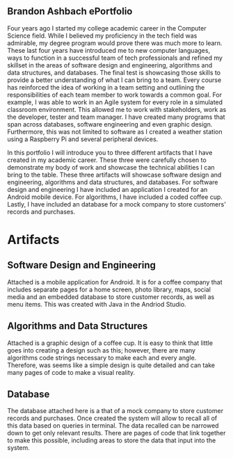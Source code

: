 ## Brandon Ashbach ePortfolio

Four years ago I started my college academic career in the Computer Science field. While I believed my proficiency in the tech field was admirable, my degree program would prove there was much more to learn. These last four years have introduced me to new computer languages, ways to function in a successful team of tech professionals and refined my skillset in the areas of software design and engineering, algorithms and data structures, and databases. The final test is showcasing those skills to provide a better understanding of what I can bring to a team. Every course has reinforced the idea of working in a team setting and outlining the responsibilities of each team member to work towards a common goal. For example, I was able to work in an Agile system for every role in a simulated classroom environment. This allowed me to work with stakeholders, work as the developer, tester and team manager. I have created many programs that span across databases, software engineering and even graphic design. Furthermore, this was not limited to software as I created a weather station using a Raspberry Pi and several peripheral devices.

In this portfolio I will introduce you to three different artifacts that I have created in my academic career. These three were carefully chosen to demonstrate my body of work and showcase the technical abilities I can bring to the table. These three artifacts will showcase software design and engineering, algorithms and data structures, and databases. For software design and engineering I have included an application I created for an Android mobile device. For algorithms, I have included a coded coffee cup. Lastly, I have included an database for a mock company to store customers' records and purchases.


# Artifacts 

## Software Design and Engineering

Attached is a mobile application for Android. It is for a coffee company that includes separate pages for a home screen, photo library, maps, social media and an embedded database to store customer records, as well as menu items. This was created with Java in the Andriod Studio.

## Algorithms and Data Structures

Attached is a graphic design of a coffee cup. It is easy to think that little goes into creating a design such as this; however, there are many algorithms code strings necessary to make each and every angle. Therefore, was seems like a simple design is quite detailed and can take many pages of code to make a visual reality.

## Database

The database attached here is a that of a mock company to store customer records and purchases. Once created the system will allow to recall all of this data based on queries in terminal. The data recalled can be narrowed down to get only relevant results. There are pages of code that link together to make this possible, including areas to store the data that input into the system.
